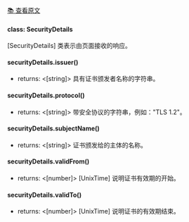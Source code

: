 [📚 查看原文](//github.com/GoogleChrome/puppeteer/blob/master/docs/api.md#class-securitydetails)

#### class: SecurityDetails

[SecurityDetails] 类表示由页面接收的响应。

#### securityDetails.issuer()
- returns: <[string]> 具有证书颁发者名称的字符串。

#### securityDetails.protocol()
- returns: <[string]> 带安全协议的字符串，例如："TLS 1.2"。

#### securityDetails.subjectName()
- returns: <[string]> 证书颁发给的主体的名称。

#### securityDetails.validFrom()
- returns: <[number]> [UnixTime] 说明证书有效期的开始。

#### securityDetails.validTo()
- returns: <[number]> [UnixTime] 说明证书的有效期结束。
